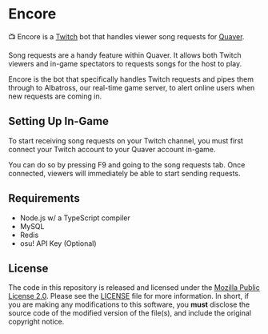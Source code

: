 # Encore
📺 Encore is a [Twitch](https://twitch.tv) bot that handles viewer song requests for [Quaver](https://github.com/Quaver/Quaver).

Song requests are a handy feature within Quaver. It allows both Twitch viewers and in-game spectators to requests songs for the host to play.

Encore is the bot that specifically handles Twitch requests and pipes them through to Albatross, our real-time game server, to alert online users when new requests are coming in.

## Setting Up In-Game

To start receiving song requests on your Twitch channel, you must first connect your Twitch account to your Quaver account in-game. 

You can do so by pressing F9 and going to the song requests tab. Once connected, viewers will immediately be able to start sending requests.

## Requirements

* Node.js w/ a TypeScript compiler
* MySQL
* Redis
* osu! API Key (Optional)

## License
The code in this repository is released and licensed under the [Mozilla Public License 2.0](). Please see the [LICENSE]() file for more information. In short, if you are making any modifications to this software, you **must** disclose the source code of the modified version of the file(s), and include the original copyright notice.
